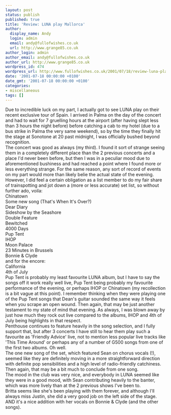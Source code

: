 ```yaml
---
layout: post
status: publish
published: true
title: 'Review: LUNA play Mallorca'
author:
  display_name: Andy
  login: admin
  email: andy@fullofwishes.co.uk
  url: http://www.grange85.co.uk
author_login: admin
author_email: andy@fullofwishes.co.uk
author_url: http://www.grange85.co.uk
wordpress_id: 474
wordpress_url: http://www.fullofwishes.co.uk/2001/07/18/review-luna-play-mallorca/
date: '2001-07-18 00:00:00 +0100'
date_gmt: '2001-07-18 00:00:00 +0100'
categories:
- miscellaneous
tags: []
---
```

<p>Due to incredible luck on my part, I actually got to see LUNA play on their recent exclusive tour of Spain. I arrived in Palma on the day of the concert and had to wait for 7 gruelling hours at the airport (after having slept less than 3 hours the night before) before catching a cab to my hotel (due to a bus strike in Palma the very same weekend), so by the time they finally hit the stage at Sonotone at 20 past midnight, I was officially bushed beyond recognition.<br />The concert was good as always (my third). I found it sort of strange seeing them in a completely different place than the 2 previous concerts and a place I'd never been before, but then I was in a peculiar mood due to aforementioned bushiness and had reached a point where I found more or less everything strange. For the same reason, any sort of record of events on my part would more than likely belie the actual state of the evening.<br />However, I did feel a certain obligation as a list member to do my fair share of trainspotting and jot down a (more or less accurate) set list, so without further ado, voila:<br />Chinatown<br />Some new song (That's When It's Over?)<br />Dear Diary<br />Sideshow by the Seashore<br />Double Feature<br />Bewitched<br />4000 Days<br />Pup Tent<br />IHOP<br />Moon Palace<br />23 Minutes in Brussels<br />Bonnie & Clyde<br />and for the encore:<br />California<br />4th of July<br />Pup Tent is probably my least favourite LUNA album, but I have to say the songs off it work really well live, Pup Tent being probably my favourite performance of the evening, or perhaps IHOP or Chinatown (my recollection is a bit vague at this point). I remember thinking when they were playing one of the Pup Tent songs that Dean's guitar sounded the same way it feels when you scrape an open wound. Then again, that may be just another testament to my state of mind that evening. As always, I was blown away by just how much they rock out live compared to the albums, IHOP and 4th of July being highlights in that respect.<br />Penthouse continues to feature heavily in the song selection, and I fully support that, but after 3 concerts I have still to hear them play such a favourite as 'Friendly Advice' live, not to mention less popular live tracks like 'This Time Around' or perhaps any of a number of G500 songs from one of the first two albums. Oh well.<br />The one new song of the set, which featured Sean on chorus vocals (!), seemed like they are definitely moving in a more straightforward direction with definite pop sensibilities and a high level of radio-friendly catchiness. Then again, that may be a bit much to conclude from one song. <br />The mood in the club was very nice, and everybody in LUNA seemed like they were in a good mood, with Sean contributing heavily to the banter, which was more lively than at the 2 previous shows I've been to. <br />Britta seems like she's been playing with them forever, and although I'll always miss Justin, she did a very good job on the left side of the stage. AND it's a nice addition with her vocals on Bonnie & Clyde (and the other songs).</p>
